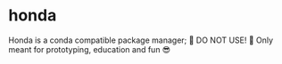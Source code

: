 # honda
Honda is a conda compatible package manager;  🚧 DO NOT USE! 🚧 Only meant for prototyping, education and fun 😎
